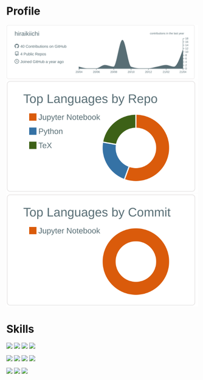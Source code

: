 # Profile 

[![](https://raw.githubusercontent.com/hiraikiichi/hiraikiichi/main/profile-summary-card-output/default/0-profile-details.svg)](https://github.com/vn7n24fzkq/github-profile-summary-cards)
[![](https://raw.githubusercontent.com/hiraikiichi/hiraikiichi/main/profile-summary-card-output/default/1-repos-per-language.svg)](https://github.com/vn7n24fzkq/github-profile-summary-cards) 
[![](https://raw.githubusercontent.com/hiraikiichi/hiraikiichi/main/profile-summary-card-output/default/2-most-commit-language.svg)](https://github.com/vn7n24fzkq/github-profile-summary-cards)


# Skills

[![](https://img.shields.io/badge/-Adobe%20Photoshop-000.svg?logo=adobe-photoshop&style=popout-square)](https://github.com/hiraikiichi)
[![](https://img.shields.io/badge/-Adobe%20lightroom%20classic-000.svg?logo=adobe-lightroom-classic&style=popout-square)](https://github.com/hiraikiichi)
[![](https://img.shields.io/badge/-Arduino-000.svg?logo=arduino&style=popout-square)](https://github.com/hiraikiichi)
[![](https://img.shields.io/badge/-Bootstrap-000.svg?logo=bootstrap&style=popout-square)](https://github.com/hiraikiichi)

[![](https://img.shields.io/badge/-Docker-000.svg?logo=docker&style=popout-square)](https://github.com/hiraikiichi)
[![](https://img.shields.io/badge/-Flask-000000.svg?logo=flask&style=popout-square)](https://github.com/hiraikiichi)
[![](https://img.shields.io/badge/-Github-181717.svg?logo=github&style=popout-square)](https://github.com/hiraikiichi)
[![](https://img.shields.io/badge/-Javascript-000.svg?logo=javascript&style=popout-square)](https://github.com/hiraikiichi)

[![](https://img.shields.io/badge/-Jquery-000.svg?logo=jquery&style=popout-square)](https://github.com/hiraikiichi)
[![](https://img.shields.io/badge/-Python-000.svg?logo=python&style=popout-square)](https://github.com/hiraikiichi)
[![](https://img.shields.io/badge/-Qiita-000.svg?logo=qiita&style=popout-square)](https://github.com/hiraikiichi)


<!--
**hiraikiichi/hiraikiichi** is a ✨ _special_ ✨ repository because its `README.md` (this file) appears on your GitHub profile.

Here are some ideas to get you started:

- 🔭 I’m currently working on ...
- 🌱 I’m currently learning ...
- 👯 I’m looking to collaborate on ...
- 🤔 I’m looking for help with ...
- 💬 Ask me about ...
- 📫 How to reach me: ...
- 😄 Pronouns: ...
- ⚡ Fun fact: ...
-->
